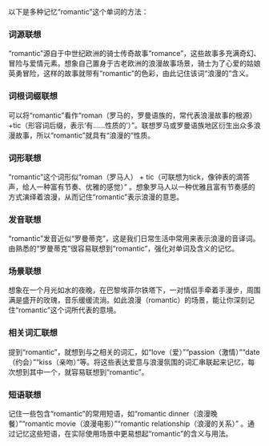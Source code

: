 以下是多种记忆“romantic”这个单词的方法：

### 词源联想
“romantic”源自于中世纪欧洲的骑士传奇故事“romance”，这些故事多充满奇幻、冒险与爱情元素。想象自己置身于古老欧洲的浪漫故事场景，骑士为了心爱的姑娘英勇冒险，这样的故事就带有“romantic”的色彩，由此记住该词“浪漫的”含义。

### 词根词缀联想
可以将“romantic”看作“roman（罗马的，罗曼语族的，常代表浪漫故事的根源）+tic（形容词后缀，表示‘有……性质的’）”。联想罗马或罗曼语族地区衍生出众多浪漫故事，所以“romantic”就具有“浪漫的”性质。

### 词形联想
“romantic”这个词形似“roman（罗马人） + tic（可联想为tick，像钟表的滴答声，给人一种富有节奏、优雅的感觉）” 。想象罗马人以一种优雅且富有节奏感的方式演绎着浪漫，从而记住“romantic”表示浪漫的意思。

### 发音联想
“romantic”发音近似“罗曼蒂克”，这是我们日常生活中常用来表示浪漫的音译词。由熟悉的“罗曼蒂克”很容易联想到“romantic”，强化对单词及含义的记忆。

### 场景联想
想象在一个月光如水的夜晚，在巴黎埃菲尔铁塔下，一对情侣手牵着手漫步，周围满是盛开的玫瑰，音乐缓缓流淌。如此浪漫（romantic）的场景，能让你深刻记住“romantic”这个词所代表的意境。

### 相关词汇联想
提到“romantic”，就想到与之相关的词汇，如“love（爱）”“passion（激情）”“date（约会）”“kiss（亲吻）”等。将这些表达爱意与浪漫氛围的词汇串联起来记忆，每次想到其中一个，就容易联想到“romantic”。

### 短语联想
记住一些包含“romantic”的常用短语，如“romantic dinner（浪漫晚餐）”“romantic movie（浪漫电影）”“romantic relationship（浪漫的关系）” 。通过记忆这些短语，在实际使用场景中更易想起“romantic”的含义与用法。 